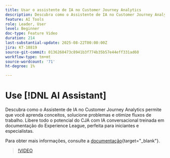 ```yaml
---
title: Usar o assistente de IA no Customer Journey Analytics
description: Descubra como o Assistente de IA no Customer Journey Analytics permite que você aprenda conceitos, solucione problemas e otimize fluxos de trabalho.
feature: AI Tools
role: Leader, User
level: Beginner
doc-type: Feature Video
duration: 214
last-substantial-update: 2025-08-22T00:00:00Z
jira: KT-18819
source-git-commit: 0136260473c8941b3f774b35b57e44eff331ad60
workflow-type: tm+mt
source-wordcount: '71'
ht-degree: 1%

---
```


# Use [!DNL AI Assistant]

Descubra como o Assistente de IA no Customer Journey Analytics permite que você aprenda conceitos, solucione problemas e otimize fluxos de trabalho. Libere todo o potencial do CJA com IA conversacional treinada em documentação do Experience League, perfeita para iniciantes e especialistas.

Para obter mais informações, consulte a [documentação](https://experienceleague.adobe.com/pt-br/docs/analytics-platform/using/cja-overview/cja-b2c-overview/ai-assistant){target="_blank"}.

>[!VIDEO](https://video.tv.adobe.com/v/3471149/?learn=on&captions=por_br)
